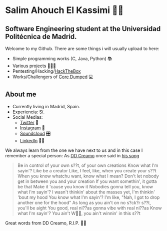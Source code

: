 #   Salim Ahouch El Kassimi 🧞‍♂️
## Software Engineering student at the Universidad Politécnica de Madrid. 



Welcome to my Github. There are some things i will usually upload to here:

- Simple programming works (C, Java, Python) 📚
- Various projects 🧑🏾‍💻
- Pentesting/Hacking/[HackTheBox](https://www.hackthebox.eu/)
- Works/Challengers of [Core Dumped](https://coredumped.es/)  💻

## About me

- Currently living in Madrid, Spain.
- Experiencia: Sí.
- Social Medias: 
    - [Twitter](https://twitter.com/kassimi_salim) 🦤
    - [Instagram](https://www.instagram.com/kassimi_salim/) 📸
    - [Soundcloud](https://soundcloud.com/808rife) 🎛 ️
    - [LinkedIn](https://www.linkedin.com/in/salim-ahouch-el-kassimi-b827a41b3/) 🧑‍💼

We always learn from the one we have next to us and in this case I remember a special person:
As [DD Creamo](https://open.spotify.com/artist/0eDvMgVFoNV3TpwtrVCoTj?si=36Km5UQBSlK5VMdC9ewYow&dl_branch=1) once said in [his song](https://open.spotify.com/track/4Zdwjx7WiaB0YUNraGEfTR?si=399069d447664220)

> Be in control of your own s??t, of your own creations
Know what I'm sayin'? Like be a creator 
Like, I feel, like, when you create your s??t
When you know whatchu want, know what I mean? 
Don't let nobody get in between you and your creation
If you want somethin', it gotta be that 
Make it 'cause you know it
Nobodies gonna tell you, know what I'm sayin'? 
I wasn't thinkin' about the masses yet, I'm thinkin' 'bout my hood 
You know what I'm sayin'? I'm like, "Nah, I got to drop another one for the hood"
As long as you ain't on no s?ck?r s??t, you'll be aight 
You good, real ni??as gonna vibe with real ni??as
Know what I'm sayin'? You ain't W💫💫, you ain't winnin' in this s??t

Great words from DD Creamo, R.I.P. 💙💫
